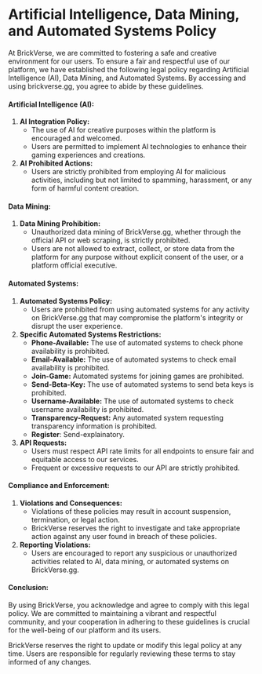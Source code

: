 # Artificial Intelligence, Data Mining, and Automated Systems Policy

At BrickVerse, we are committed to fostering a safe and creative environment for our users. To ensure a fair and respectful use of our platform, we have established the following legal policy regarding Artificial Intelligence (AI), Data Mining, and Automated Systems. By accessing and using brickverse.gg, you agree to abide by these guidelines.

#### Artificial Intelligence (AI):

1. **AI Integration Policy:**
   * The use of AI for creative purposes within the platform is encouraged and welcomed.
   * Users are permitted to implement AI technologies to enhance their gaming experiences and creations.
2. **AI Prohibited Actions:**
   * Users are strictly prohibited from employing AI for malicious activities, including but not limited to spamming, harassment, or any form of harmful content creation.

#### Data Mining:

1. **Data Mining Prohibition:**
   * Unauthorized data mining of BrickVerse.gg, whether through the official API or web scraping, is strictly prohibited.
   * Users are not allowed to extract, collect, or store data from the platform for any purpose without explicit consent of the user, or a platform official executive.

#### Automated Systems:

1. **Automated Systems Policy:**
   * Users are prohibited from using automated systems for any activity on BrickVerse.gg that may compromise the platform's integrity or disrupt the user experience.
2. **Specific Automated Systems Restrictions:**
   * **Phone-Available:** The use of automated systems to check phone availability is prohibited.
   * **Email-Available:** The use of automated systems to check email availability is prohibited.
   * **Join-Game:** Automated systems for joining games are prohibited.
   * **Send-Beta-Key:** The use of automated systems to send beta keys is prohibited.
   * **Username-Available:** The use of automated systems to check username availability is prohibited.
   * **Transparency-Request:** Any automated system requesting transparency information is prohibited.
   * **Register**: Send-explainatory.
3. **API Requests:**
   * Users must respect API rate limits for all endpoints to ensure fair and equitable access to our services.
   * Frequent or excessive requests to our API are strictly prohibited.

#### Compliance and Enforcement:

1. **Violations and Consequences:**
   * Violations of these policies may result in account suspension, termination, or legal action.
   * BrickVerse reserves the right to investigate and take appropriate action against any user found in breach of these policies.
2. **Reporting Violations:**
   * Users are encouraged to report any suspicious or unauthorized activities related to AI, data mining, or automated systems on BrickVerse.gg.

#### Conclusion:

By using BrickVerse, you acknowledge and agree to comply with this legal policy. We are committed to maintaining a vibrant and respectful community, and your cooperation in adhering to these guidelines is crucial for the well-being of our platform and its users.

BrickVerse reserves the right to update or modify this legal policy at any time. Users are responsible for regularly reviewing these terms to stay informed of any changes.
